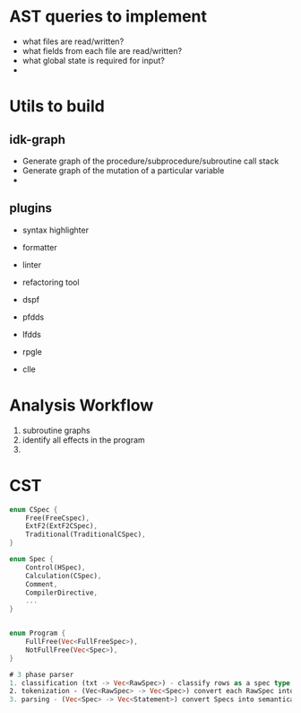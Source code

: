 # AST queries to implement

- what files are read/written?
- what fields from each file are read/written?
- what global state is required for input?
- 

# Utils to build

## idk-graph

- Generate graph of the procedure/subprocedure/subroutine call stack
- Generate graph of the mutation of a particular variable
- 

## plugins

- syntax highlighter
- formatter
- linter
- refactoring tool

- dspf
- pfdds
- lfdds
- rpgle
- clle

# Analysis Workflow

1. subroutine graphs
2. identify all effects in the program
3. 

# CST

```rust
enum CSpec {
    Free(FreeCspec),
    ExtF2(ExtF2CSpec),
    Traditional(TraditionalCSpec),
}

enum Spec {
    Control(HSpec),
    Calculation(CSpec),
    Comment,
    CompilerDirective,
    ...
}


enum Program {
    FullFree(Vec<FullFreeSpec>),
    NotFullFree(Vec<Spec>),
}

# 3 phase parser
1. classification (txt -> Vec<RawSpec>) - classify rows as a spec type and handle line continuation (parallel)
2. tokenization - (Vec<RawSpec> -> Vec<Spec>) convert each RawSpec into a Spec instance holding a struct of tokens for each slot (parallel)
3. parsing - (Vec<Spec> -> Vec<Statement>) convert Specs into semantically aware statements
```
